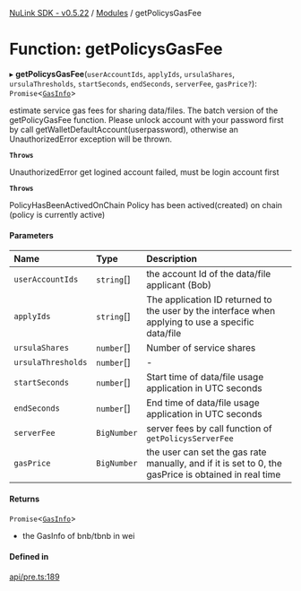 [NuLink SDK - v0.5.22](../README.md) / [Modules](../modules.md) / getPolicysGasFee

# Function: getPolicysGasFee

▸ **getPolicysGasFee**(`userAccountIds`, `applyIds`, `ursulaShares`, `ursulaThresholds`, `startSeconds`, `endSeconds`, `serverFee`, `gasPrice?`): `Promise`<[`GasInfo`](../types/GasInfo.md)\>

estimate service gas fees for sharing data/files. The batch version of the getPolicyGasFee function.
Please unlock account with your password first by call getWalletDefaultAccount(userpassword), otherwise an UnauthorizedError exception will be thrown.

**`Throws`**

UnauthorizedError get logined account failed, must be login account first

**`Throws`**

PolicyHasBeenActivedOnChain Policy has been actived(created) on chain (policy is currently active)

#### Parameters

| Name | Type | Description |
| :------ | :------ | :------ |
| `userAccountIds` | `string`[] | the account Id of the data/file applicant (Bob) |
| `applyIds` | `string`[] | The application ID returned to the user by the interface when applying to use a specific data/file |
| `ursulaShares` | `number`[] | Number of service shares |
| `ursulaThresholds` | `number`[] | - |
| `startSeconds` | `number`[] | Start time of data/file usage application in UTC seconds |
| `endSeconds` | `number`[] | End time of data/file usage application in UTC seconds |
| `serverFee` | `BigNumber` | server fees by call function of `getPolicysServerFee` |
| `gasPrice` | `BigNumber` | the user can set the gas rate manually, and if it is set to 0, the gasPrice is obtained in real time |

#### Returns

`Promise`<[`GasInfo`](../types/GasInfo.md)\>

- the GasInfo of bnb/tbnb in wei

#### Defined in

[api/pre.ts:189](https://github.com/NuLink-network/nulink-sdk/blob/d9e8f81/src/api/pre.ts#L189)
